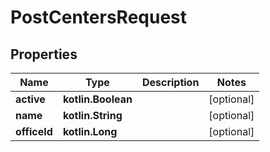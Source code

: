 
# PostCentersRequest

## Properties
| Name | Type | Description | Notes |
| ------------ | ------------- | ------------- | ------------- |
| **active** | **kotlin.Boolean** |  |  [optional] |
| **name** | **kotlin.String** |  |  [optional] |
| **officeId** | **kotlin.Long** |  |  [optional] |



